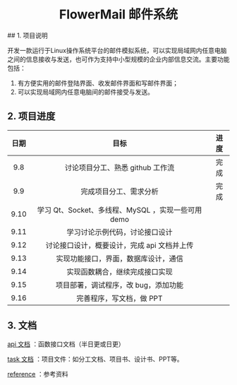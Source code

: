 <h1 style="text-align: center"> FlowerMail 邮件系统</h1>
## 1. 项目说明

开发一款运行于Linux操作系统平台的邮件模拟系统，可以实现局域网内任意电脑之间的信息接收与发送，也可作为支持中小型规模的企业内部信息交流。主要功能包括：
1. 有方便实用的邮件登陆界面、收发邮件界面和写邮件界面；
2. 可以实现局域网内任意电脑间的邮件接受与发送。



## 2. 项目进度

| 日期 |                        目标                        | 进度 |
| :--: | :------------------------------------------------: | :--: |
| 9.8  |          讨论项目分工、熟悉 github 工作流          | 完成 |
| 9.9  |               完成项目分工、需求分析               | 完成 |
| 9.10 | 学习 Qt、Socket、多线程、MySQL ，实现一些可用 demo |      |
| 9.11 |           学习讨论示例代码，讨论接口设计           |      |
| 9.12 |    讨论接口设计，概要设计，完成 api 文档并上传     |      |
| 9.13 |        实现功能接口，界面，数据库设计，通信        |      |
| 9.14 |           实现函数耦合，继续完成接口实现           |      |
| 9.15 |        项目部署，调试程序，改 bug，添加功能        |      |
| 9.16 |              完善程序，写文档，做 PPT              |      |



## 3. 文档

[api  文档](https://github.com/xuzf-git/FlowerMail/tree/develop/doc/api_doc) ：函数接口文档（半日更或日更）

[task 文档](https://github.com/xuzf-git/FlowerMail/tree/develop/doc/task_doc) ：项目文件：如分工文档、项目书、设计书、PPT等。

[reference](https://github.com/xuzf-git/FlowerMail/tree/develop/doc/reference.md) ：参考资料

